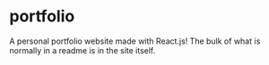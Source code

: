 # portfolio
A personal portfolio website made with React.js! The bulk of what is normally in a readme is in the site itself.